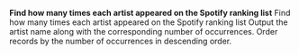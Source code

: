 
**Find how many times each artist appeared on the Spotify ranking list**
Find how many times each artist appeared on the Spotify ranking list
Output the artist name along with the corresponding number of occurrences.
Order records by the number of occurrences in descending order.